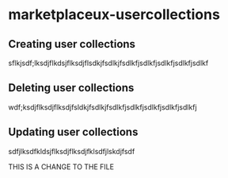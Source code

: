 # marketplaceux-usercollections

## Creating user collections

sflkjsdf;lksdjflkdsjflksdjflsdkjfsdlkjfsdlkfjsdlkfjsdlkfjsdlkfjsdlkf

## Deleting user collections

wdf;ksdjflksdjflksdjfsldkjfsdlkjfsdlkfjsdlkfjsdlkfjsdlkfjsdlkfj

## Updating user collections

sdfjlksdfkldsjflksdjflksdjfklsdfjlskdjfsdf

THIS IS A CHANGE TO THE FILE